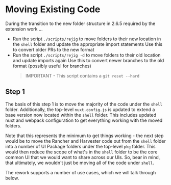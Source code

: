 # Moving Existing Code

During the transition to the new folder structure in 2.6.5 required by the extension work ...
- Run the script `./scripts/rejig` to move folders to their new location in the `shell` folder and update the appropriate import statements
  Use this to convert older PRs to the new format
- Run the script `./scripts/rejig -d` to move folders to their old location and update imports again
  Use this to convert newer branches to the old format (possibly useful for branches)
  > IMPORTANT - This script contains a `git reset --hard`

## Step 1
The basis of this step 1 is to move the majority of the code under the `shell` folder. Additionally, the top-level `nuxt.config.js` is updated
to extend a base version now located within the `shell` folder. This includes updated nuxt and webpack configuration to get everything working with the
moved folders.

Note that this represents the minimum to get things working - the next step would be to move the Rancher and Harvester code out from the `shell` folder into a number
of UI Package folders under the top-level `pkg` folder. This would then reduce the scope of what's in the `shell` folder to be the core common UI that we would
want to share across our UIs. So, bear in mind, that ultimately, we wouldn't just be moving all of the code under `shell`.

The rework supports a number of use cases, which we will talk through below.

